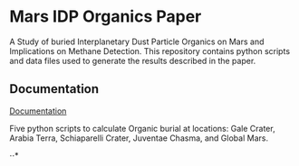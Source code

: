 
# Mars IDP Organics Paper

A Study of buried Interplanetary Dust Particle Organics on Mars and Implications on Methane Detection. This repository contains python scripts and data files used to generate the results described in the paper. 


## Documentation

[Documentation](https://linktodocumentation)

Five python scripts to calculate Organic burial at locations: Gale Crater, Arabia Terra, Schiaparelli Crater, Juventae Chasma, and Global Mars.

⋅⋅* 


